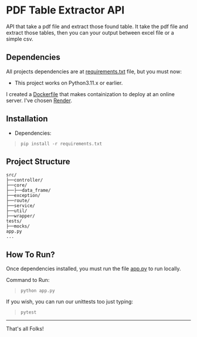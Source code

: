 # PDF Table Extractor API

API that take a pdf file and extract those found table. It take the pdf file and extract those tables, then you can your
output between excel file or a simple csv.

## Dependencies
All projects dependencies are at [requirements.txt](requirements.txt) file, but you must now:

- This project works on Python3.11.x or earlier.

I created a [Dockerfile](Dockerfile) that makes containization to deploy at an online server. I've chosen [Render](https://render.com/).

## Installation
- Dependencies:
> ```pip install -r requirements.txt```

## Project Structure
```commandline
src/
├──controller/
├──core/
├──├──data_frame/
├──exception/
├──route/
├──service/
├──util/
├──wrapper/
tests/
├──mocks/
app.py
...
```

## How To Run?
Once dependencies installed, you must run the file [app.py](app.py) to run locally.

Command to Run:
> ```python app.py```

If you wish, you can run our unittests too just typing:
> ```pytest```

---
That's all Folks!
